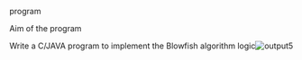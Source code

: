 program

Aim of the program

Write a C/JAVA program to implement the Blowfish algorithm logic![output5](https://user-images.githubusercontent.com/69303964/147482130-9ac3be7c-4fd7-47b0-8f7e-a6cd92cbf7f8.png)

